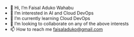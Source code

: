 - 👋 Hi, I’m Faisal Aduko Wahabu
- 👀 I’m interested in AI and Cloud DevOps 
- 🌱 I’m currently learning Cloud DevOps
- 💞️ I’m looking to collaborate on any of the above interests
- 📫 How to reach me faisaladuko@gmail.com

<!---
Faisaladuko/Faisaladuko is a ✨ special ✨ repository because its `README.md` (this file) appears on your GitHub profile.
You can click the Preview link to take a look at your changes.
--->
